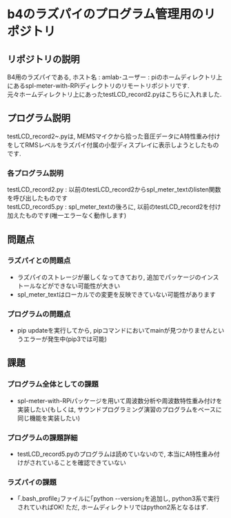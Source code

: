# b4のラズパイのプログラム管理用のリポジトリ

## リポジトリの説明
B4用のラズパイである, ホスト名 : amlab･ユーザー : piのホームディレクトリ上にあるspl-meter-with-RPiディレクトリのリモートリポジトリです.  
元々ホームディレクトリ上にあったtestLCD_record2.pyはこちらに入れました.  

## プログラム説明
testLCD_record2~.pyは, MEMSマイクから拾った音圧データにA特性重み付けをしてRMSレベルをラズパイ付属の小型ディスプレイに表示しようとしたものです.  
### 各プログラム説明
testLCD_record2.py : 以前のtestLCD_record2からspl_meter_textのlisten関数を呼び出したものです  
testLCD_record5.py : spl_meter_textの後ろに, 以前のtestLCD_record2を付け加えたものです(唯一エラーなく動作します)  

## 問題点
### ラズパイとの問題点
* ラズパイのストレージが厳しくなってきており, 追加でパッケージのインストールなどができない可能性が大きい  
* spl_meter_textはローカルでの変更を反映できていない可能性があります
### プログラムの問題点
* pip updateを実行してから, pipコマンドにおいてmainが見つかりませんというエラーが発生中(pip3では可能)  

## 課題
### プログラム全体としての課題
* spl-meter-with-RPiパッケージを用いて周波数分析や周波数特性重み付けを実装したい(もしくは, サウンドプログラミング演習のプログラムをベースに同じ機能を実装したい) 
### プログラムの課題詳細
* testLCD_record5.pyのプログラムは読めていないので, 本当にA特性重み付けがされていることを確認できていない  
### ラズパイの課題
* ｢.bash_profile｣ファイルに｢python --version｣を追加し, python3系で実行されていればOK! ただ, ホームディレクトリではpython2系となるはず.

